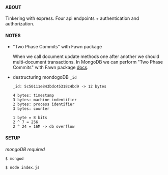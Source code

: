 
#### ABOUT
Tinkering with express. Four api endpoints + authentication and authorization.
 
#### NOTES
   * "Two Phase Commits" with Fawn package

      When we call document update methods one after another we should multi-document transactions. 
      In MongoDB we can perform "Two Phase Commits" with Fawn package [docs](https://docs.mongodb.com/v3.2/tutorial/perform-two-phase-commits/).

   * destructuring mondogoDB ```_id```
      
         _id: 5c50111e843bdc45318c4bd9 -> 12 bytes

         4 bytes: timestamp
         3 bytes: machine indentifier
         2 bytes: process identifier
         3 bytes: counter

         1 byte = 8 bits
         2 ^ 7 = 256
         2 ^ 24 = 16M -> db overflow

#### SETUP
*mongoDB required*

```
$ mongod
```
```
$ node index.js
```